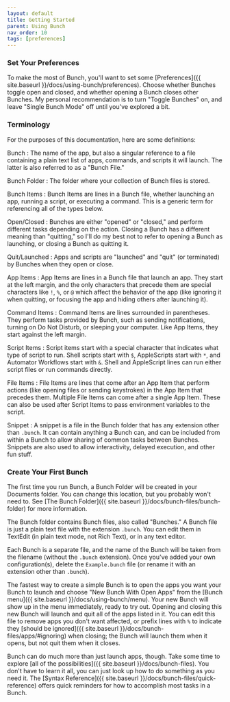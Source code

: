 ```yaml
---
layout: default
title: Getting Started
parent: Using Bunch
nav_order: 10
tags: [preferences]
---
```

### Set Your Preferences

To make the most of Bunch, you'll want to set some [Preferences]({{ site.baseurl }}/docs/using-bunch/preferences). Choose whether Bunches toggle open and closed, and whether opening a Bunch closes other Bunches. My personal recommendation is to turn "Toggle Bunches" on, and leave "Single Bunch Mode" off until you've explored a bit.

### Terminology

For the purposes of this documentation, here are some definitions:

Bunch
: The name of the app, but also a singular reference to a file containing a plain text list of apps, commands, and scripts it will launch. The latter is also referred to as a "Bunch File."

Bunch Folder
: The folder where your collection of Bunch files is stored.

Bunch Items
: Bunch Items are lines in a Bunch file, whether launching an app, running a script, or executing a command. This is a generic term for referencing all of the types below.

Open/Closed
: Bunches are either "opened" or "closed," and perform different tasks depending on the action. Closing a Bunch has a different meaning than "quitting," so I'll do my best not to refer to opening a Bunch as launching, or closing a Bunch as quitting it.

Quit/Launched
: Apps and scripts are "launched" and "quit" (or terminated) by Bunches when they open or close.

App Items
: App Items are lines in a Bunch file that launch an app. They start at the left margin, and the only characters that precede them are special characters like `!`, `%`, or `@` which affect the behavior of the app (like ignoring it when quitting, or focusing the app and hiding others after launching it).

Command Items
: Command Items are lines surrounded in parentheses. They perform tasks provided by Bunch, such as sending notifications, turning on Do Not Disturb, or sleeping your computer. Like App Items, they start against the left margin.

Script Items
: Script items start with a special character that indicates what type of script to run. Shell scripts start with `$`, AppleScripts start with `*`, and Automator Workflows start with `&`. Shell and AppleScript lines can run either script files or run commands directly.

File Items
: File Items are lines that come after an App Item that perform actions (like opening files or sending keystrokes) in the App Item that precedes them. Multiple File Items can come after a single App Item. These can also be used after Script Items to pass environment variables to the script.

Snippet
: A snippet is a file in the Bunch folder that has any extension other than `.bunch`. It can contain anything a Bunch can, and can be included from within a Bunch to allow sharing of common tasks between Bunches. Snippets are also used to allow interactivity, delayed execution, and other fun stuff.

### Create Your First Bunch

The first time you run Bunch, a Bunch Folder will be created in your Documents folder. You can change this location, but you probably won't need to. See [The Bunch Folder]({{ site.baseurl }}/docs/bunch-files/bunch-folder) for more information.

The Bunch folder contains Bunch files, also called "Bunches." A Bunch file is just a plain text file with the extension `.bunch`. You can edit them in TextEdit (in plain text mode, not Rich Text), or in any text editor.

Each Bunch is a separate file, and the name of the Bunch will be taken from the filename (without the `.bunch` extension). Once you've added your own configuration(s), delete the `Example.bunch` file (or rename it with an extension other than `.bunch`).

The fastest way to create a simple Bunch is to open the apps you want your Bunch to launch and choose "New Bunch With Open Apps" from the [Bunch menu]({{ site.baseurl }}/docs/using-bunch/menu). Your new Bunch will show up in the menu immediately, ready to try out. Opening and closing this new Bunch will launch and quit all of the apps listed in it. You can edit this file to remove apps you don't want affected, or prefix lines with `%` to indicate they [should be ignored]({{ site.baseurl }}/docs/bunch-files/apps/#ignoring) when closing; the Bunch will launch them when it opens, but not quit them when it closes.

Bunch can do much more than just launch apps, though. Take some time to explore [all of the possibilities]({{ site.baseurl }}/docs/bunch-files). You don't have to learn it all, you can just look up how to do something as you need it. The [Syntax Reference]({{ site.baseurl }}/docs/bunch-files/quick-reference) offers quick reminders for how to accomplish most tasks in a Bunch.
